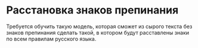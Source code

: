# Расстановка знаков препинания

Требуется обучить такую модель, которая сможет из сырого текста без знаков препинания сделать такой, в котором будут расставлены знаки по всем правилам русского языка.

